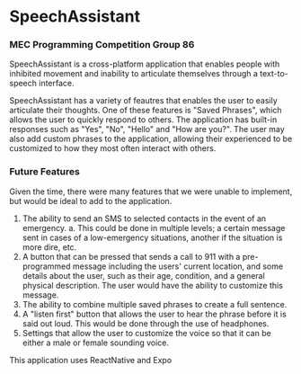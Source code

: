 # SpeechAssistant 

### MEC Programming Competition Group 86

SpeechAssistant is a cross-platform application that enables people with inhibited movement and inability to articulate themselves through a text-to-speech interface.

SpeechAssistant has a variety of feautres that enables the user to easily articulate their thoughts. One of these features is "Saved Phrases", which allows the user to quickly respond to others. The application has built-in responses such as "Yes", "No", "Hello" and "How are you?". The user may also add custom phrases to the application, allowing their experienced to be customized to how they most often interact with others.  

### Future Features
Given the time, there were many features that we were unable to implement, but would be ideal to add to the application.

  1. The ability to send an SMS to selected contacts in the event of an emergency.
       a. This could be done in multiple levels; a certain message sent in cases of a low-emergency situations, another if the situation is more dire, etc.
  2. A button that can be pressed that sends a call to 911 with a pre-programmed message including the users' current location, and some details about the user, such as their age, condition, and a general physical description. The user would have the ability to customize this message.
  3. The ability to combine multiple saved phrases to create a full sentence. 
  4. A "listen first" button that allows the user to hear the phrase before it is said out loud. This would be done through the use of headphones.
  5. Settings that allow the user to customize the voice so that it can be either a male or female sounding voice.
  

This application uses ReactNative and Expo

